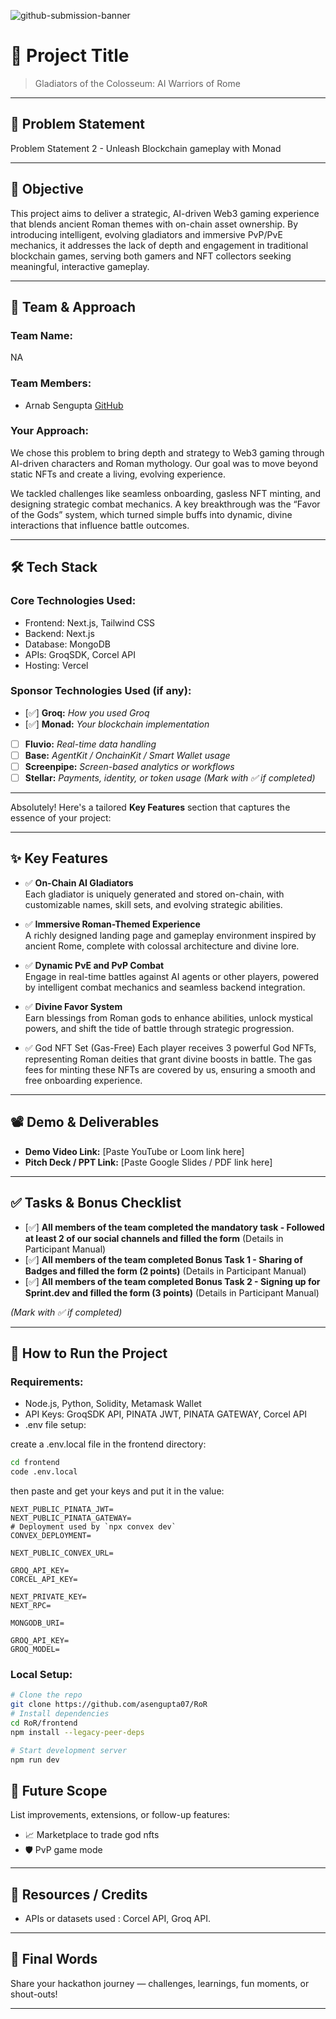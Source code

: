 ![github-submission-banner](https://github.com/user-attachments/assets/a1493b84-e4e2-456e-a791-ce35ee2bcf2f)

# 🚀 Project Title

> Gladiators of the Colosseum: AI Warriors of Rome

---

## 📌 Problem Statement

Problem Statement 2 - Unleash Blockchain gameplay with Monad

---

## 🎯 Objective

This project aims to deliver a strategic, AI-driven Web3 gaming experience that blends ancient Roman themes with on-chain asset ownership. By introducing intelligent, evolving gladiators and immersive PvP/PvE mechanics, it addresses the lack of depth and engagement in traditional blockchain games, serving both gamers and NFT collectors seeking meaningful, interactive gameplay.

---

## 🧠 Team & Approach

### Team Name:  
NA

### Team Members:  
- Arnab Sengupta [GitHub](https://github.com/asengupta07)

### Your Approach:  
We chose this problem to bring depth and strategy to Web3 gaming through AI-driven characters and Roman mythology. Our goal was to move beyond static NFTs and create a living, evolving experience.

We tackled challenges like seamless onboarding, gasless NFT minting, and designing strategic combat mechanics. A key breakthrough was the “Favor of the Gods” system, which turned simple buffs into dynamic, divine interactions that influence battle outcomes.

---

## 🛠️ Tech Stack

### Core Technologies Used:
- Frontend: Next.js, Tailwind CSS
- Backend: Next.js
- Database: MongoDB
- APIs: GroqSDK, Corcel API
- Hosting: Vercel

### Sponsor Technologies Used (if any):
- [✅] **Groq:** _How you used Groq_  
- [✅] **Monad:** _Your blockchain implementation_  
- [ ] **Fluvio:** _Real-time data handling_  
- [ ] **Base:** _AgentKit / OnchainKit / Smart Wallet usage_  
- [ ] **Screenpipe:** _Screen-based analytics or workflows_  
- [ ] **Stellar:** _Payments, identity, or token usage_
*(Mark with ✅ if completed)*
---

Absolutely! Here's a tailored **Key Features** section that captures the essence of your project:

---

## ✨ Key Features

- ✅ **On-Chain AI Gladiators**  
  Each gladiator is uniquely generated and stored on-chain, with customizable names, skill sets, and evolving strategic abilities.

- ✅ **Immersive Roman-Themed Experience**  
  A richly designed landing page and gameplay environment inspired by ancient Rome, complete with colossal architecture and divine lore.

- ✅ **Dynamic PvE and PvP Combat**  
  Engage in real-time battles against AI agents or other players, powered by intelligent combat mechanics and seamless backend integration.

- ✅ **Divine Favor System**  
  Earn blessings from Roman gods to enhance abilities, unlock mystical powers, and shift the tide of battle through strategic progression.

- ✅ God NFT Set (Gas-Free)
  Each player receives 3 powerful God NFTs, representing Roman deities that grant divine boosts in battle. The gas fees for minting these NFTs are covered by us, ensuring a smooth and free onboarding experience.

--- 

## 📽️ Demo & Deliverables

- **Demo Video Link:** [Paste YouTube or Loom link here]  
- **Pitch Deck / PPT Link:** [Paste Google Slides / PDF link here]  

---

## ✅ Tasks & Bonus Checklist

- [✅] **All members of the team completed the mandatory task - Followed at least 2 of our social channels and filled the form** (Details in Participant Manual)  
- [✅] **All members of the team completed Bonus Task 1 - Sharing of Badges and filled the form (2 points)**  (Details in Participant Manual)
- [✅] **All members of the team completed Bonus Task 2 - Signing up for Sprint.dev and filled the form (3 points)**  (Details in Participant Manual)

*(Mark with ✅ if completed)*

---

## 🧪 How to Run the Project

### Requirements:
- Node.js, Python, Solidity, Metamask Wallet
- API Keys: GroqSDK API, PINATA JWT, PINATA GATEWAY, Corcel API
- .env file setup:

create a .env.local file in the frontend directory:

```bash
cd frontend
code .env.local
```

then paste and get your keys and put it in the value:
```
NEXT_PUBLIC_PINATA_JWT=
NEXT_PUBLIC_PINATA_GATEWAY=
# Deployment used by `npx convex dev`
CONVEX_DEPLOYMENT=

NEXT_PUBLIC_CONVEX_URL=

GROQ_API_KEY=
CORCEL_API_KEY=

NEXT_PRIVATE_KEY=
NEXT_RPC=

MONGODB_URI=

GROQ_API_KEY=
GROQ_MODEL=
```

### Local Setup:
```bash
# Clone the repo
git clone https://github.com/asengupta07/RoR
# Install dependencies
cd RoR/frontend
npm install --legacy-peer-deps

# Start development server
npm run dev
```

## 🧬 Future Scope

List improvements, extensions, or follow-up features:

- 📈 Marketplace to trade god nfts  
- 🛡️ PvP game mode  

---

## 📎 Resources / Credits

- APIs or datasets used : Corcel API, Groq API. 

---

## 🏁 Final Words

Share your hackathon journey — challenges, learnings, fun moments, or shout-outs!

---
